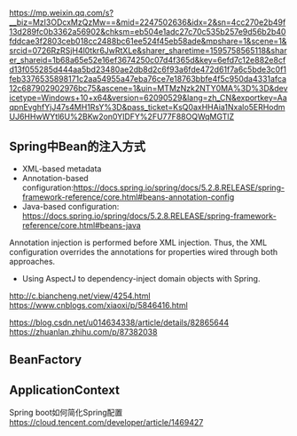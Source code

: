 https://mp.weixin.qq.com/s?__biz=MzI3ODcxMzQzMw==&mid=2247502636&idx=2&sn=4cc270e2b49f13d289fc0b3362a56902&chksm=eb504e1adc27c70c535b257e9d56b2b40fddcae3f2803ceb018cc2488bc61ee524f45eb58ade&mpshare=1&scene=1&srcid=0726RzRSjH4l0tkr6JwRtXLe&sharer_sharetime=1595758565118&sharer_shareid=1b68a65e52e16ef3674250c07d4f365d&key=6efd7c12e882e8cfd13f055285d444aa5bd23480ae2db8d2c6f93a6fde472d61f7a6c5bde3c0f1feb3376535898171c2aa54955a47eba76ce7e18763bbfe4f5c950da4331afca12c687902902976bc75&ascene=1&uin=MTMzNzk2NTY0MA%3D%3D&devicetype=Windows+10+x64&version=62090529&lang=zh_CN&exportkey=AaqpnEvghfYjJ47s4MH1RsY%3D&pass_ticket=KsQ0axHHAia1Nxalo5ERHodmUJ6HHwWYtl6U%2BKw2on0YIDFY%2FU77F88OQWqMGTlZ

## Spring中Bean的注入方式
- 	XML-based metadata
- Annotation-based configuration:https://docs.spring.io/spring/docs/5.2.8.RELEASE/spring-framework-reference/core.html#beans-annotation-config
- Java-based configuration: https://docs.spring.io/spring/docs/5.2.8.RELEASE/spring-framework-reference/core.html#beans-java
	
Annotation injection is performed before XML injection. Thus, the XML configuration overrides the annotations for properties wired through both approaches.

- Using AspectJ to dependency-inject domain objects with Spring.

http://c.biancheng.net/view/4254.html
https://www.cnblogs.com/xiaoxi/p/5846416.html

https://blog.csdn.net/u014634338/article/details/82865644
https://zhuanlan.zhihu.com/p/87382038
## BeanFactory
## ApplicationContext



Spring boot如何简化Spring配置
https://cloud.tencent.com/developer/article/1469427